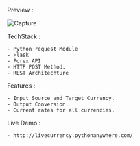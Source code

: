 Preview :

![Capture](https://user-images.githubusercontent.com/89799997/176094450-2f7959cb-54a5-4001-8779-310b84fa53eb.PNG)



TechStack : 
  
    - Python request Module
    - Flask
    - Forex API
    - HTTP POST Method.
    - REST Architechture
    
Features : 
  
    - Input Source and Target Currency.
    - Output Conversion.
    - Current rates for all currencies.
    
Live Demo :
  
    - http://livecurrency.pythonanywhere.com/
